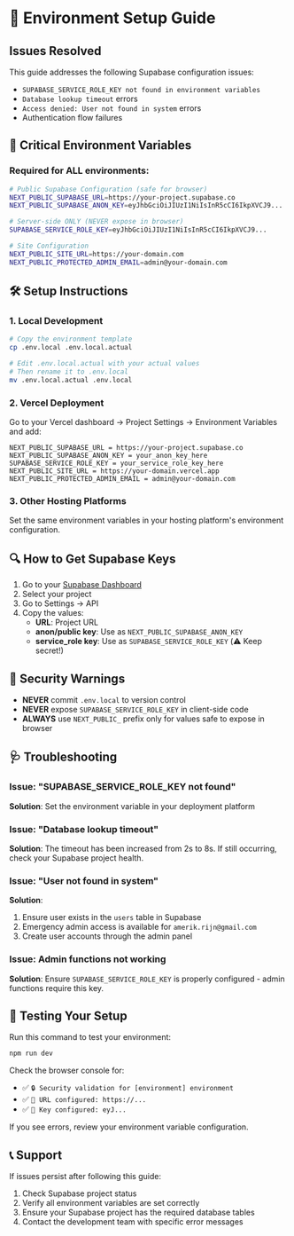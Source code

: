 # 🔧 Environment Setup Guide

## Issues Resolved

This guide addresses the following Supabase configuration issues:
- `SUPABASE_SERVICE_ROLE_KEY not found in environment variables`
- `Database lookup timeout` errors
- `Access denied: User not found in system` errors
- Authentication flow failures

## 🚨 Critical Environment Variables

### Required for ALL environments:

```bash
# Public Supabase Configuration (safe for browser)
NEXT_PUBLIC_SUPABASE_URL=https://your-project.supabase.co
NEXT_PUBLIC_SUPABASE_ANON_KEY=eyJhbGciOiJIUzI1NiIsInR5cCI6IkpXVCJ9...

# Server-side ONLY (NEVER expose in browser)
SUPABASE_SERVICE_ROLE_KEY=eyJhbGciOiJIUzI1NiIsInR5cCI6IkpXVCJ9...

# Site Configuration
NEXT_PUBLIC_SITE_URL=https://your-domain.com
NEXT_PUBLIC_PROTECTED_ADMIN_EMAIL=admin@your-domain.com
```

## 🛠️ Setup Instructions

### 1. Local Development

```bash
# Copy the environment template
cp .env.local .env.local.actual

# Edit .env.local.actual with your actual values
# Then rename it to .env.local
mv .env.local.actual .env.local
```

### 2. Vercel Deployment

Go to your Vercel dashboard → Project Settings → Environment Variables and add:

```
NEXT_PUBLIC_SUPABASE_URL = https://your-project.supabase.co
NEXT_PUBLIC_SUPABASE_ANON_KEY = your_anon_key_here
SUPABASE_SERVICE_ROLE_KEY = your_service_role_key_here
NEXT_PUBLIC_SITE_URL = https://your-domain.vercel.app
NEXT_PUBLIC_PROTECTED_ADMIN_EMAIL = admin@your-domain.com
```

### 3. Other Hosting Platforms

Set the same environment variables in your hosting platform's environment configuration.

## 🔍 How to Get Supabase Keys

1. Go to your [Supabase Dashboard](https://supabase.com/dashboard)
2. Select your project
3. Go to Settings → API
4. Copy the values:
   - **URL**: Project URL
   - **anon/public key**: Use as `NEXT_PUBLIC_SUPABASE_ANON_KEY`
   - **service_role key**: Use as `SUPABASE_SERVICE_ROLE_KEY` (⚠️ Keep secret!)

## 🚨 Security Warnings

- **NEVER** commit `.env.local` to version control
- **NEVER** expose `SUPABASE_SERVICE_ROLE_KEY` in client-side code
- **ALWAYS** use `NEXT_PUBLIC_` prefix only for values safe to expose in browser

## 🩺 Troubleshooting

### Issue: "SUPABASE_SERVICE_ROLE_KEY not found"
**Solution**: Set the environment variable in your deployment platform

### Issue: "Database lookup timeout"
**Solution**: The timeout has been increased from 2s to 8s. If still occurring, check your Supabase project health.

### Issue: "User not found in system"
**Solution**: 
1. Ensure user exists in the `users` table in Supabase
2. Emergency admin access is available for `amerik.rijn@gmail.com`
3. Create user accounts through the admin panel

### Issue: Admin functions not working
**Solution**: Ensure `SUPABASE_SERVICE_ROLE_KEY` is properly configured - admin functions require this key.

## 🧪 Testing Your Setup

Run this command to test your environment:

```bash
npm run dev
```

Check the browser console for:
- ✅ `🔒 Security validation for [environment] environment`
- ✅ `🔗 URL configured: https://...`
- ✅ `🔑 Key configured: eyJ...`

If you see errors, review your environment variable configuration.

## 📞 Support

If issues persist after following this guide:
1. Check Supabase project status
2. Verify all environment variables are set correctly
3. Ensure your Supabase project has the required database tables
4. Contact the development team with specific error messages